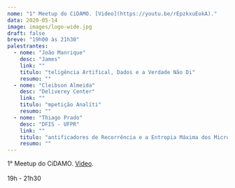 ```yaml
---
nome: "1° Meetup do CiDAMO. [Video](https://youtu.be/rEpzkxuEokA)."
data: 2020-05-14
image: images/logo-wide.jpg
draft: false
breve: "19h00 às 21h30"
palestrantes:
  - nome: "João Manrique"
    desc: "James"
    link: ""
    titulo: "teligência Artifical, Dados e a Verdade Não Di"
    resumo: ""
  - nome: "Cleibson Almeida"
    desc: "Deliverey Center"
    link: ""
    titulo: "mpetição Analíti"
    resumo: ""
  - nome: "Thiago Prado"
    desc: "DFIS - UFPR"
    link: ""
    titulo: "antificadores de Recorrência e a Entropia Máxima dos Microestados de Recorrênc"
    resumo: ""
---
```

1° Meetup do CiDAMO. [Video](https://youtu.be/rEpzkxuEokA).<br><br>19h - 21h30

